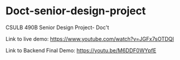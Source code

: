 # Doct-senior-design-project
 CSULB 490B Senior Design Project- Doc't

Link to live demo:
https://www.youtube.com/watch?v=JGFx7sOTDQI

Link to Backend Final Demo:
https://youtu.be/M6DDF0WYpfE

